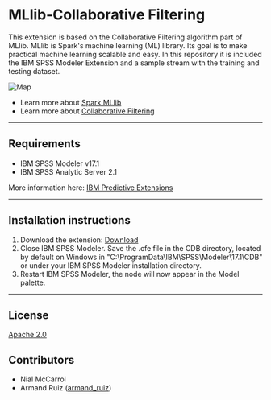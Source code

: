 # MLlib-Collaborative Filtering
This extension is based on the  Collaborative Filtering algorithm part of MLlib. MLlib is Spark's machine learning (ML) library. Its goal is to make practical machine learning scalable and easy. 
In this repository it is included the IBM SPSS Modeler Extension and a sample stream with the training and testing dataset. 

![Map](https://raw.githubusercontent.com/IBMPredictiveAnalytics/MLlib-CF/master/Screenshot/Illustration1.png)
 
 - Learn more about [Spark MLlib][25]
-  Learn more about [Collaborative Filtering][26]

---
Requirements
----
- IBM SPSS Modeler v17.1
- IBM SPSS Analytic Server 2.1

More information here: [IBM Predictive Extensions][2]

---
Installation instructions
----
1. Download the extension: [Download][3] 
2. Close IBM SPSS Modeler. Save the .cfe file in the CDB directory, located by default on Windows in "C:\ProgramData\IBM\SPSS\Modeler\17.1\CDB" or under your IBM SPSS Modeler installation directory.
3. Restart IBM SPSS Modeler, the node will now appear in the Model palette.


---
License
----

[Apache 2.0][1]


Contributors
----
 -  Nial McCarrol
  - Armand Ruiz ([armand_ruiz](https://twitter.com/armand_ruiz))


[1]: http://www.apache.org/licenses/LICENSE-2.0.html
[2]:https://developer.ibm.com/predictiveanalytics/downloads/#tab2
[3]:https://github.com/IBMPredictiveAnalytics/MLlib-CF/raw/master/Source%20code/MLlibCF.cfe
[4]:https://cran.r-project.org/web/packages/RCurl/
[5]:https://github.com/IBMPredictiveAnalytics/Get-Coordinates-Esri/raw/master/Documentation/Geocoding-SPSSModelerExtension.pdf
[6]:https://github.com/IBMPredictiveAnalytics/Get-Coordinates-Esri/tree/master/Example
[10]:https://developer.ibm.com/predictiveanalytics/2015/03/11/tweets-during-esri-dev-summit-and-bnp-paribas-open/
[11]:https://cran.r-project.org/web/packages/plyr/
[12]:https://developer.ibm.com/predictiveanalytics/2015/03/11/crime-prediction-using-ibm-spss-modeler-and-arcgis/
[13]:https://cran.r-project.org/web/packages/RJSONIO/index.html
[20]:https://www.youtube.com/watch?v=5VpnKVsoxjI
[25]:http://spark.apache.org/docs/latest/mllib-guide.html
[26]:http://spark.apache.org/docs/latest/mllib-collaborative-filtering.html

